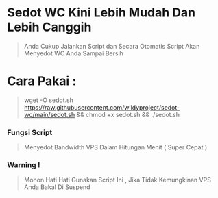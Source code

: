 # Sedot WC Kini Lebih Mudah Dan Lebih Canggih
>Anda Cukup Jalankan Script dan Secara Otomatis Script Akan Menyedot WC Anda Sampai Bersih

# Cara Pakai :
> wget -O sedot.sh https://raw.githubusercontent.com/wildyproject/sedot-wc/main/sedot.sh && chmod +x sedot.sh && ./sedot.sh

### Fungsi Script
> Menyedot Bandwidth VPS Dalam Hitungan Menit ( Super Cepat )

### Warning !
> Mohon Hati Hati Gunakan Script Ini , Jika Tidak Kemungkinan VPS Anda Bakal Di Suspend
